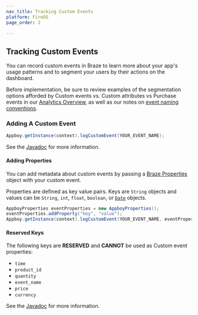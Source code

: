 ```yaml
---
nav_title: Tracking Custom Events
platform: FireOS
page_order: 2

---
```

## Tracking Custom Events

You can record custom events in Braze to learn more about your app's usage patterns and to segment your users by their actions on the dashboard.

Before implementation, be sure to review examples of the segmentation options afforded by Custom events vs. Custom attributes vs Purchase events in our [Analytics Overview][0], as well as our notes on [event naming conventions]({{site.baseurl}}/user_guide/data_and_analytics/custom_data/event_naming_conventions/).

### Adding A Custom Event

```java
Appboy.getInstance(context).logCustomEvent(YOUR_EVENT_NAME);
```

See the [Javadoc][2] for more information.

#### Adding Properties

You can add metadata about custom events by passing a [Braze Properties][4] object with your custom event.

Properties are defined as key value pairs.  Keys are `String` objects and values can be `String`, `int`, `float`, `boolean`, or [`Date`][3] objects.

```java
AppboyProperties eventProperties = new AppboyProperties();
eventProperties.addProperty("key", "value");
Appboy.getInstance(context).logCustomEvent(YOUR_EVENT_NAME, eventProperties);
```

#### Reserved Keys

The following keys are __RESERVED__ and __CANNOT__ be used as Custom event properties:

- `time`
- `product_id`
- `quantity`
- `event_name`
- `price`
- `currency`

See the [Javadoc][6] for more information.

[0]: {{site.baseurl}}/developer_guide/platform_wide/analytics_overview/#user-data-collection
[2]: https://appboy.github.io/appboy-android-sdk/javadocs/com/appboy/Appboy.html#logCustomEvent(java.lang.String) "Javadocs"
[3]: http://developer.android.com/reference/java/util/Date.html
[4]: https://appboy.github.io/appboy-android-sdk/javadocs/com/appboy/models/outgoing/AppboyProperties.html
[6]: https://appboy.github.io/appboy-android-sdk/javadocs/com/appboy/Appboy.html#logCustomEvent(java.lang.String,%20com.appboy.models.outgoing.AppboyProperties)
